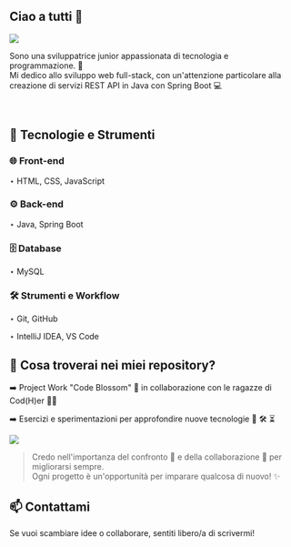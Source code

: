 ## Ciao a tutti 👋

<img src="https://i.postimg.cc/fyZFpWX9/68747470733a2f2f6d69726f2e6d656469756d2e636f6d2f6d61782f313430302f312a7164415731546a434e353768316c62.gif" />

<p>Sono una sviluppatrice junior appassionata di tecnologia e programmazione. 🚀 <br/>
Mi dedico allo sviluppo web full-stack, con un'attenzione particolare alla creazione di servizi REST API in Java con Spring Boot 💻</p><br/>


## 🔧 Tecnologie e Strumenti

### 🌐 Front-end

⋆ HTML, CSS, JavaScript

### ⚙️ Back-end

⋆ Java, Spring Boot

### 🗄️ Database

⋆ MySQL

### 🛠️ Strumenti e Workflow

⋆ Git, GitHub

⋆ IntelliJ IDEA, VS Code

## 📌 Cosa troverai nei miei repository?

➡️ Project Work "Code Blossom" 🌸 in collaborazione con le ragazze di Cod(H)er 👩‍💻

➡️ Esercizi e sperimentazioni per approfondire nuove tecnologie 🚧 🛠️ ⏳

<img src="https://i.pinimg.com/originals/9e/25/a1/9e25a15f2aae61fb18f7782b65b6baf7.gif" />

<blockquote>Credo nell'importanza del confronto 💬 e della collaborazione 👥 per migliorarsi sempre. <br/> Ogni progetto è un'opportunità per imparare qualcosa di nuovo! ✨ </blockquote>

## 📫 Contattami
Se vuoi scambiare idee o collaborare, sentiti libero/a di scrivermi!
